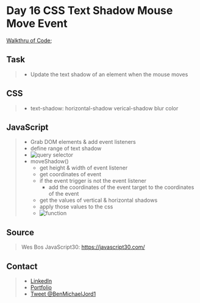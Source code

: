 # Day 16 CSS Text Shadow Mouse Move Event

[Walkthru of Code](https://youtu.be/6GtxDqCYy68);

## Task

> - Update the text shadow of an element when the mouse moves

## CSS

> - text-shadow: horizontal-shadow verical-shadow blur color

## JavaScript

> - Grab DOM elements & add event listeners
> - define range of text shadow
> - ![query selector](/images/query-selector.png)
> - moveShadow()
>   - get height & width of event listener
>   - get coordinates of event
>   - if the event trigger is not the event listener
>     - add the coordinates of the event target to the coordinates of the event
>   - get the values of vertical & horizontal shadows
>   - apply those values to the css
>   - ![function](/images/function.png)

## Source

> Wes Bos JavaScript30: https://javascript30.com/

## Contact

> - [LinkedIn](https://www.linkedin.com/in/benjamin-alt-higginbotham/)
> - [Portfolio](https://my-portfolio.benjamin-higginbotham.vercel.app/)
> - [Tweet @BenMichaelJord1](https://twitter.com/BenMichaelJord1)
